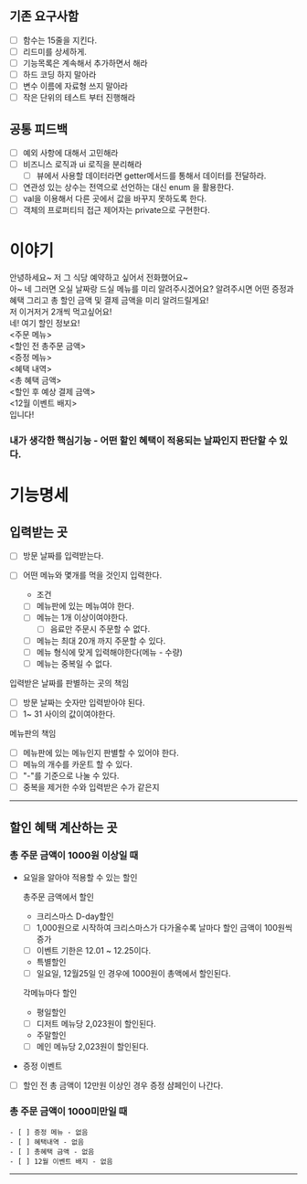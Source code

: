 ## 기존 요구사함

- [ ]  함수는 15줄을 지킨다.
- [ ]  리드미를 상세하게.
- [ ]  기능목록은 계속해서 추가하면서 해라
- [ ]  하드 코딩 하지 말아라
- [ ]  변수 이름에 자료형 쓰지 말아라
- [ ]  작은 단위의 테스트 부터 진행해라

## 공통 피드백

- [ ]  예외 사항에 대해서 고민해라
- [ ]  비즈니스 로직과 ui 로직을 분리해라
    - [ ]  뷰에서 사용할 데이터라면 getter메서드를 통해서 데이터를 전달하라.
- [ ]  연관성 있는 상수는 전역으로 선언하는 대신 enum 을 활용한다.
- [ ]  val을 이용해서 다른 곳에서 값을 바꾸지 못하도록 한다.
- [ ]  객체의 프로퍼티듸 접근 제어자는 private으로 구현한다.

# 이야기

안녕하세요~ 저 그 식당 예약하고 싶어서 전화했어요~<br>
아~ 네 그러면 오실 날짜랑 드실 메뉴를 미리 알려주시겠어요? 알려주시면 어떤 증정과 혜택 그리고 총 할인 금액 및 결제 금액을 미리 알려드릴게요!<br>
저 이거저거 2개씩 먹고싶어요!<br>네! 여기 할인 정보요!<br>
<주문 메뉴><br><할인 전 총주문 금액><br><증정 메뉴><br><혜택 내역><br><총 혜택 금액><br><할인 후 예상 결제 금액><br><12월 이벤트 배지><br>입니다!

### 내가 생각한 핵심기능 - 어떤 할인 혜택이 적용되는 날짜인지 판단할 수 있다.

# 기능명세

## 입력받는 곳

- [ ]  방문 날짜를 입력받는다.
- [ ]  어떤 메뉴와 몇개를 먹을 것인지 입력한다.
    * 조건

    - [ ]  메뉴판에 있는 메뉴여야 한다.
    - [ ]  메뉴는 1개 이상이여야한다.
        - [ ]  음료만 주문시 주문할 수 없다.
    - [ ]  메뉴는 최대 20개 까지 주문할 수 있다.
    - [ ]  메뉴 형식에 맞게 입력해야한다(메뉴 - 수량)
    - [ ]  메뉴는 중복일 수 없다.

입력받은 날짜를 판별하는 곳의 책임

- [ ]  방문 날짜는 숫자만 입력받아야 된다.
- [ ]  1~ 31 사이의 값이여야한다.

메뉴판의 책임

- [ ]  메뉴판에 있는 메뉴인지 판별할 수 있어야 한다.
- [ ] 메뉴의 개수를 카운트 할 수 있다.
- [ ] "-"를 기준으로 나눌 수 있다.
- [ ] 중복을 제거한 수와 입력받은 수가 같은지
- - ---

## 할인 혜택 계산하는 곳

### 총 주문 금액이 1000원 이상일 때

* 요일을 알아야 적용할 수 있는 할인

  총주문 금액에서 할인
    * 크리스마스 D-day할인

    - [ ]  1,000원으로 시작하여 크리스마스가 다가올수록 날마다 할인 금액이 100원씩 증가
    - [ ]  이벤트 기한은 12.01 ~ 12.25이다.

    * 특별할인

    - [ ]  일요일, 12월25일 인 경우에 1000원이 총액에서 할인된다.

  각메뉴마다 할인
    * 평일할인

    - [ ]  디저트 메뉴당 2,023원이 할인된다.

    * 주말할인

    - [ ]  메인 메뉴당 2,023원이 할인된다.

* 증정 이벤트

- [ ] 할인 전 총 금액이 12만원 이상인 경우 증정 샴페인이 나간다.

### 총 주문 금액이 1000미만일 때

    - [ ] 증정 메뉴 - 없음
    - [ ] 혜택내역 - 없음
    - [ ] 총혜택 금액 - 없음
    - [ ] 12월 이벤트 배지 - 없음

- ---

